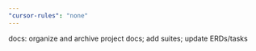 ```yaml
---
"cursor-rules": "none"
---
```


docs: organize and archive project docs; add suites; update ERDs/tasks

